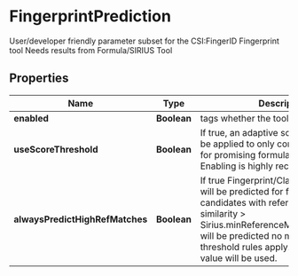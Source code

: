 

# FingerprintPrediction

User/developer friendly parameter subset for the CSI:FingerID Fingerprint tool  Needs results from Formula/SIRIUS Tool

## Properties

| Name | Type | Description | Notes |
|------------ | ------------- | ------------- | -------------|
|**enabled** | **Boolean** | tags whether the tool is enabled |  [optional] |
|**useScoreThreshold** | **Boolean** | If true, an adaptive soft threshold will be applied to only compute Fingerprints for promising formula candidates  Enabling is highly recommended. |  [optional] |
|**alwaysPredictHighRefMatches** | **Boolean** | If true Fingerprint/Classes/Structures will be predicted for formulas candidates with  reference spectrum similarity &gt; Sirius.minReferenceMatchScoreToInject will be predicted no matter which  score threshold rules apply.  If NULL default value will be used. |  [optional] |



